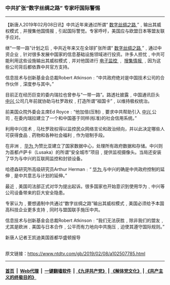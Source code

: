 ### 中共扩张“数字丝绸之路” 专家吁国际警惕
------------------------

<div class="post_content">
 <p>
  【新唐人2019年02月08日讯】中共近年来通过所谓“
  <a href="https://www.ntdtv.com/gb/数字丝绸之路.htm">
   数字丝绸之路
  </a>
  ”﹐输出其威权模式﹐并搜集他国情报﹐引起国际警觉。专家呼吁，美国应与欧盟日本等盟友联手应对。
 </p>
 <p>
  继“一带一路”计划之后﹐中共近年来又在全球扩张所谓“
  <a href="https://www.ntdtv.com/gb/数字丝绸之路.htm">
   数字丝绸之路
  </a>
  ”﹐通过中资企业﹐针对很多发展中国家的信息基础设施领域进行投资。许多人担忧﹐中共可能利用这些设施输出其威权模式﹐并对他国进行
  <a href="https://www.ntdtv.com/gb/电子监控.htm">
   电子监控
  </a>
  ﹐
  <a href="https://www.ntdtv.com/gb/搜集情报.htm">
   搜集情报
  </a>
  ﹐因为这些公司背后都依靠中共官方支持。
 </p>
 <p>
  信息技术与创新基金会总裁Robert Atkinson﹕“中共政府绝对是中国技术公司的合作伙伴﹐深度参与其中。”
 </p>
 <p>
  目前正在经历巨变的委内瑞拉也曾参与“一带一路”。路透社披露﹐中国通讯巨头
  <a href="https://www.ntdtv.com/gb/中兴.htm">
   中兴
  </a>
  公司几年前就协助马杜罗政权﹐打造所谓“祖国卡”﹐以维持极权统治。
 </p>
 <p>
  前美国众院外委会主席Ed Royce﹕“他加倍(压制)﹐要求中共帮助引入
  <a href="https://www.ntdtv.com/gb/中兴.htm">
   中兴
  </a>
  公司﹐在委内瑞拉建立了一个和中国基于同样(标准)的社会信用系统。”
 </p>
 <p>
  利用中兴技术﹐马杜罗政权得以监控民众网络言论和政治倾向，并以此决定哪些人可获得食品﹑药物和各种社会福利﹐作为钳制手段。
 </p>
 <p>
  在非洲﹐
  <a href="https://www.ntdtv.com/gb/华为.htm">
   华为
  </a>
  为赞比亚建立了国家数据中心，处理所有政府数据和存储。中兴则为首都卢萨卡（Lusaka）的所谓“安全城市”项目﹐提供监视摄像头。当局还安装了华为与中兴的互联网监控和封锁设备。
 </p>
 <p>
  哈德森研究所高级研究员Arthur Herman﹕“
  <a href="https://www.ntdtv.com/gb/华为.htm">
   华为
  </a>
  与中兴的确是中共政府控制的延伸﹐是中共意志与计划的延伸。”
 </p>
 <p>
  最近﹐美国司法部正式对华为提出起诉。很多国家也开始意识到使用华为﹑中兴等公司设备带来的巨大安全隐患。
 </p>
 <p>
  专家认为﹐要想遏制中共通过“数字丝绸之路”输出其威权模式﹐美国必须给予本国高科技企业更多支持﹐同时与盟国联手施压中共。
 </p>
 <p>
  信息技术与创新基金会总裁Robert Atkinson﹕“我们无法获胜﹐除非我们的盟友﹐尤其是欧洲﹑美国与日本合作﹐公平而有力地向中共施压﹐迫使其遵守国际规则。”
 </p>
 <p>
  新唐人记者王凯迪美国首都华盛顿报导
 </p>
 <div class="single_ad">
 </div>
</div>

<br/>原文链接：https://www.ntdtv.com/gb/2019/02/08/a102507785.html


------------------------
#### [首页](https://github.com/gfw-breaker/banned-news/blob/master/README.md) &nbsp;|&nbsp; [Web代理](https://github.com/labour-camp/helloworld) &nbsp;|&nbsp; [一键翻墙软件](https://github.com/gfw-breaker/nogfw/blob/master/README.md) &nbsp;| [《九评共产党》](https://github.com/gfw-breaker/9ping.md/blob/master/README.md#九评之一评共产党是什么) | [《解体党文化》](https://github.com/gfw-breaker/jtdwh.md/blob/master/README.md) | [《共产主义的终极目的》](https://github.com/gfw-breaker/gczydzjmd.md/blob/master/README.md)

